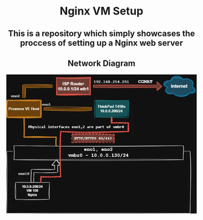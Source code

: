 <div align="center">

# Nginx VM Setup

## This is a repository which simply showcases the proccess of setting up a Nginx web server

## Network Diagram
  
![diagram](./docs/network-diagram1.webp)
</div>

